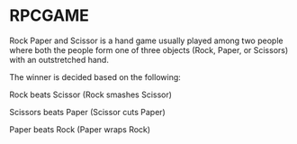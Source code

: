 # RPCGAME

Rock Paper and Scissor is a hand game usually played among two people where both the people form one of three objects (Rock, Paper, or Scissors) with an outstretched hand. 

The winner is decided based on the following:

Rock beats Scissor (Rock smashes Scissor)


Scissors beats Paper (Scissor cuts Paper)



Paper beats Rock (Paper wraps Rock)
